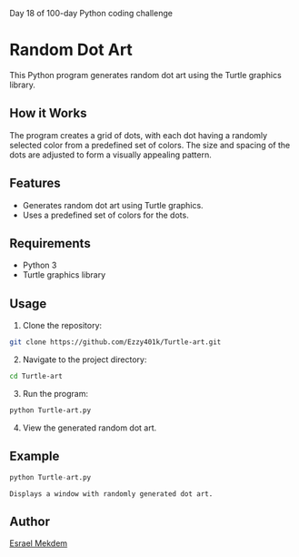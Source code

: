 Day 18 of 100-day Python coding challenge

# Random Dot Art

This Python program generates random dot art using the Turtle graphics library.

## How it Works
The program creates a grid of dots, with each dot having a randomly selected color from a predefined set of colors. The size and spacing of the dots are adjusted to form a visually appealing pattern.

## Features
- Generates random dot art using Turtle graphics.
- Uses a predefined set of colors for the dots.

## Requirements
- Python 3
- Turtle graphics library

## Usage
1. Clone the repository:

```bash
git clone https://github.com/Ezzy401k/Turtle-art.git
```

2. Navigate to the project directory:

```bash
cd Turtle-art
```

3. Run the program:

```bash
python Turtle-art.py
```

4. View the generated random dot art.

## Example

```python
python Turtle-art.py
```

```
Displays a window with randomly generated dot art.
```

## Author

[Esrael Mekdem](https://github.com/Ezzy401k)
